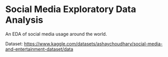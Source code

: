 # Social Media Exploratory Data Analysis
An EDA of social media usage around the world.

Dataset: https://www.kaggle.com/datasets/ashaychoudhary/social-media-and-entertainment-dataset/data
